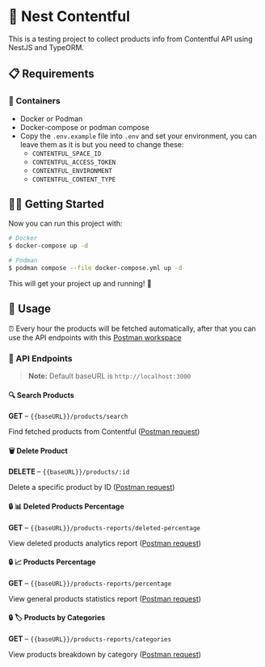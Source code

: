 # 🚀 Nest Contentful

This is a testing project to collect products info from Contentful API using NestJS and TypeORM.

## 📋 Requirements

### 🐳 Containers

- Docker or Podman
- Docker-compose or podman compose
- Copy the `.env.example` file into `.env` and set your environment, you can leave them as it is but you need to change these:
  - `CONTENTFUL_SPACE_ID`
  - `CONTENTFUL_ACCESS_TOKEN`
  - `CONTENTFUL_ENVIRONMENT`
  - `CONTENTFUL_CONTENT_TYPE`

## 🏃‍♂️ Getting Started

Now you can run this project with:

```bash
# Docker
$ docker-compose up -d

# Podman
$ podman compose --file docker-compose.yml up -d
```

This will get your project up and running! 🎉

## 📖 Usage

⏰ Every hour the products will be fetched automatically, after that you can use the API endpoints with this [Postman workspace](https://web.postman.co/workspace/9fa99f95-aad4-4d7d-8b50-948371de1016)

### 🔗 API Endpoints

> **Note:** Default baseURL is `http://localhost:3000`

#### 🔍 Search Products

**GET** – `{{baseURL}}/products/search`

Find fetched products from Contentful ([Postman request](https://www.postman.com/navigation-candidate-47055367/workspace/contentful-test-api/request/15771358-be557407-e90f-491a-9395-a65aeffcb8f0?action=share&source=copy-link&creator=15771358))

#### 🗑️ Delete Product

**DELETE** – `{{baseURL}}/products/:id`

Delete a specific product by ID ([Postman request](https://www.postman.com/navigation-candidate-47055367/workspace/contentful-test-api/request/15771358-f73a5f0a-a3f1-475b-a76c-5d9bc110d258?action=share&source=copy-link&creator=15771358))

#### 🔒 📊 Deleted Products Percentage

**GET** – `{{baseURL}}/products-reports/deleted-percentage`

View deleted products analytics report ([Postman request](https://www.postman.com/navigation-candidate-47055367/workspace/contentful-test-api/request/15771358-85390f29-5705-4337-9456-b3d1d46f1b9a?action=share&source=copy-link&creator=15771358))

#### 🔒 📈 Products Percentage

**GET** – `{{baseURL}}/products-reports/percentage`

View general products statistics report ([Postman request](https://www.postman.com/navigation-candidate-47055367/workspace/contentful-test-api/request/15771358-298477a4-4f50-46df-9e11-d01a0f389739?action=share&source=copy-link&creator=15771358))

#### 🔒 🏷️ Products by Categories

**GET** – `{{baseURL}}/products-reports/categories`

View products breakdown by category ([Postman request](https://www.postman.com/navigation-candidate-47055367/workspace/contentful-test-api/request/15771358-298477a4-4f50-46df-9e11-d01a0f389739?action=share&source=copy-link&creator=15771358))
